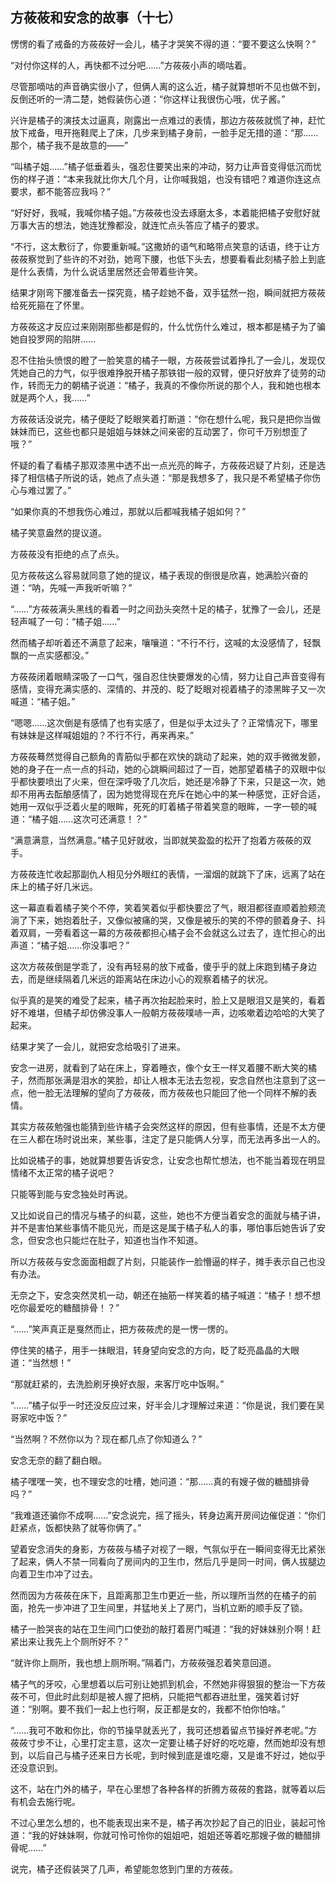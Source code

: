 ## 方莜莜和安念的故事（十七）

愣愣的看了戒备的方莜莜好一会儿，橘子才哭笑不得的道：“要不要这么快啊？”

“对付你这样的人，再快都不过分吧……”方莜莜小声的嘀咕着。

尽管那嘀咕的声音确实很小了，但俩人离的这么近，橘子就算想听不见也做不到，反倒还听的一清二楚，她假装伤心道：“你这样让我很伤心哦，优子酱。”

兴许是橘子的演技太过逼真，刚露出一点难过的表情，那边方莜莜就慌了神，赶忙放下戒备，甩开拖鞋爬上了床，几步来到橘子身前，一脸手足无措的道：“那……那个，橘子我不是故意的——”

“叫橘子姐……”橘子低垂着头，强忍住要笑出来的冲动，努力让声音变得低沉而忧伤的样子道：“本来我就比你大几个月，让你喊我姐，也没有错吧？难道你连这点要求，都不能答应我吗？”

“好好好，我喊，我喊你橘子姐。”方莜莜也没去琢磨太多，本着能把橘子安慰好就万事大吉的想法，她连犹豫都没，就连忙点头答应了橘子的要求。

“不行，这太敷衍了，你要重新喊。”这撒娇的语气和略带点笑意的话语，终于让方莜莜察觉到了些许的不对劲，她弯下腰，也低下头去，想要看看此刻橘子脸上到底是什么表情，为什么说话里居然还会带着些许笑。

结果才刚弯下腰准备去一探究竟，橘子趁她不备，双手猛然一抱，瞬间就把方莜莜给死死箍在了怀里。

方莜莜这才反应过来刚刚那些都是假的，什么忧伤什么难过，根本都是橘子为了骗她自投罗网的陷阱……

忍不住抬头愤恨的瞪了一脸笑意的橘子一眼，方莜莜尝试着挣扎了一会儿，发现仅凭她自己的力气，似乎很难挣脱开橘子那铁钳一般的双臂，便只好放弃了徒劳的动作，转而无力的朝橘子说道：“橘子，我真的不像你所说的那个人，我和她也根本就是两个人，我……”

方莜莜话没说完，橘子便眨了眨眼笑着打断道：“你在想什么呢，我只是把你当做妹妹而已，这些也都只是姐姐与妹妹之间亲密的互动罢了，你可千万别想歪了哦？”

怀疑的看了看橘子那双漆黑中透不出一点光亮的眸子，方莜莜迟疑了片刻，还是选择了相信橘子所说的话，她点了点头道：“那是我想多了，我只是不希望橘子你伤心与难过罢了。”

“如果你真的不想我伤心难过，那就以后都喊我橘子姐如何？”

橘子笑意盎然的提议道。

方莜莜没有拒绝的点了点头。

见方莜莜这么容易就同意了她的提议，橘子表现的倒很是欣喜，她满脸兴奋的道：“呐，先喊一声我听听嘛？”

“……”方莜莜满头黑线的看着一时之间劲头突然十足的橘子，犹豫了一会儿，还是轻声喊了一句：“橘子姐……”

然而橘子却听着还不满意了起来，嚷嚷道：“不行不行，这喊的太没感情了，轻飘飘的一点实感都没。”

方莜莜闭着眼睛深吸了一口气，强自忍住快要爆发的心情，努力让自己声音变得有感情，变得充满实感的、深情的、并茂的、眨了眨眼对视着橘子的漆黑眸子又一次喊道：“橘子姐。”

“嗯嗯……这次倒是有感情了也有实感了，但是似乎太过头了？正常情况下，哪里有妹妹是这样喊姐姐的？不行不行，再来再来。”

方莜莜蓦然觉得自己额角的青筋似乎都在欢快的跳动了起来，她的双手微微发颤，她的身子在一点一点的抖动，她的心跳瞬间超过了一百，她那望着橘子的双眼中似乎都快要喷出了火来，但在深呼吸了几次后，她还是冷静了下来，只是这一次，她却不用再去酝酿感情了，因为她觉得现在充斥在她心中的某一种感觉，正好合适，她用一双似乎泛着火星的眼眸，死死的盯着橘子带着笑意的眼眸，一字一顿的喊道：“橘子姐……这次可还满意！？”

“满意满意，当然满意。”橘子见好就收，当即就笑盈盈的松开了抱着方莜莜的双手。

方莜莜连忙收起那副仇人相见分外眼红的表情，一溜烟的就跳下了床，远离了站在床上的橘子好几米远。

这一幕直看着橘子笑个不停，笑着笑着似乎都快要岔了气，眼泪都径直顺着脸颊流淌了下来，她抱着肚子，又像似被痛的哭，又像是被乐的笑的不停的颤着身子、抖着双肩，一旁看着这一幕的方莜莜都担心橘子会不会就这么过去了，连忙担心的出声道：“橘子姐……你没事吧？”

这次方莜莜倒是学乖了，没有再轻易的放下戒备，傻乎乎的就上床跑到橘子身边去，而是继续隔着几米远的距离站在床边小心的观察着橘子的状况。

似乎真的是笑的难受了起来，橘子再次抬起脸来时，脸上又是眼泪又是笑的，看着好不难堪，但橘子却仿佛没事人一般朝方莜莜噗哧一声，边咳嗽着边哈哈的大笑了起来。

结果才笑了一会儿，就把安念给吸引了进来。

安念一进房，就看到了站在床上，穿着睡衣，像个女王一样叉着腰不断大笑的橘子，然而那张满是泪水的笑脸，却让人根本无法去忽视，安念自然也注意到了这一点，他一脸无法理解的望向了方莜莜，而方莜莜也只能回了他一个同样不解的表情。

其实方莜莜勉强也能猜到些许橘子会突然这样的原因，但有些事情，还是不太方便在三人都在场时说出来，某些事，注定了是只能俩人分享，而无法再多出一人的。

比如说橘子的事，她就算想要告诉安念，让安念也帮忙想法，也不能当着现在明显情绪不太正常的橘子说吧？

只能等到能与安念独处时再说。

又比如说自己的情况与橘子的纠葛，这些，她也不方便当着安念的面就与橘子讲，并不是害怕某些事情不能见光，而是这是属于橘子私人的事，哪怕事后她告诉了安念，但安念也只能烂在肚子，知道也当作不知道。

所以方莜莜与安念面面相觑了片刻，只能装作一脸懵逼的样子，摊手表示自己也没有办法。

无奈之下，安念突然灵机一动，朝还在抽筋一样笑着的橘子喊道：“橘子！想不想吃你最爱吃的糖醋排骨！？”

“……”笑声真正是戛然而止，把方莜莜虎的是一愣一愣的。

停住笑的橘子，用手一抹眼泪，转身望向安念的方向，眨了眨亮晶晶的大眼道：“当然想！”

“那就赶紧的，去洗脸刷牙换好衣服，来客厅吃中饭啊。”

“……”橘子似乎一时还没反应过来，好半会儿才理解过来道：“你是说，我们要在吴哥家吃中饭？”

“当然啊？不然你以为？现在都几点了你知道么？”

安念无奈的翻了翻白眼。

橘子嘿嘿一笑，也不理安念的吐槽，她问道：“那……真的有嫂子做的糖醋排骨吗？”

“我难道还骗你不成啊……”安念说完，摇了摇头，转身边离开房间边催促道：“你们赶紧点，饭都快熟了就等你俩了。”

望着安念消失的身影，方莜莜与橘子对视了一眼，气氛似乎在一瞬间变得无比紧张了起来，俩人不禁一同看向了房间内的卫生巾，然后几乎是同一时间，俩人拔腿边向着卫生巾冲了过去。

然而因为方莜莜在床下，且距离那卫生巾更近一些，所以理所当然的在橘子的前面，抢先一步冲进了卫生间里，并猛地关上了房门，当机立断的顺手反了锁。

橘子一脸哭丧的站在卫生间门口使劲的敲打着房门喊道：“我的好妹妹别介啊！赶紧出来让我先上个厕所好不？”

“就许你上厕所，我也想上厕所啊。”隔着门，方莜莜强忍着笑意回道。

橘子气的牙咬，心里想着以后可别让她抓到机会，不然她非得狠狠的整治一下方莜莜不可，但此时此刻却是被人握了把柄，只能把气都吞进肚里，强笑着讨好道：“别啊。要不我们一起上也行啊，反正都是女的，我都不怕你怕啥。”

“……我可不敢和你比，你的节操早就丢光了，我可还想着留点节操好养老呢。”方莜莜寸步不让，心里打定主意，这次一定要让橘子好好的吃吃瘪，然而她却没有想到，以后自己与橘子还来日方长呢，到时候到底是谁吃瘪，又是谁不好过，她似乎还没意识到。

这不，站在门外的橘子，早在心里想了各种各样的折腾方莜莜的套路，就等着以后有机会去施行呢。

不过心里怎么想的，也不能表现出来不是，橘子再次抄起了自己的旧业，装起可怜道：“我的好妹妹啊，你就可怜可怜你的姐姐吧，姐姐还等着吃那嫂子做的糖醋排骨呢……”

说完，橘子还假装哭了几声，希望能忽悠到门里的方莜莜。
